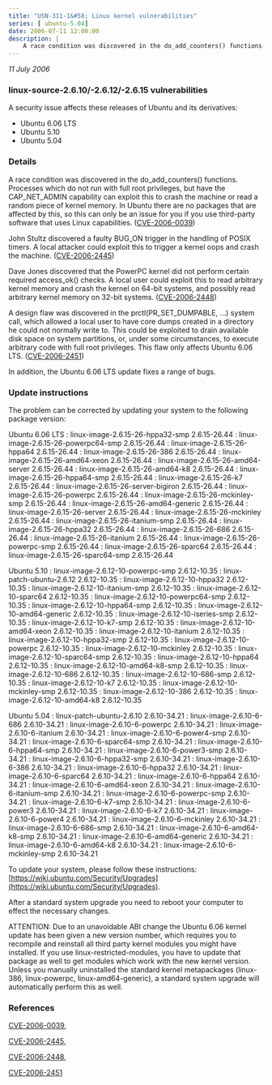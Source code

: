 ```yaml
---
title: "USN-311-1&#58; Linux kernel vulnerabilities"
series: [ ubuntu-5.04]
date: 2006-07-11 12:00:00
description: |
    A race condition was discovered in the do_add_counters() functions. Processes which do not run with full root privileges, but have the CAP_NET_ADMIN capability can exploit this to crash the machine or read a random piece of kernel memory.  In Ubuntu there are no packages that are affected by this, so this can only be an issue for you if you use third-party software that uses Linux capabilities. ([CVE-2006-0039](http://people.ubuntu.com/~ubuntu-security/cve/CVE-2006-0039))
--- 
```

 
 

*11 July 2006*

### linux-source-2.6.10/-2.6.12/-2.6.15 vulnerabilities

A security issue affects these releases of Ubuntu and its derivatives:

* Ubuntu 6.06 LTS
* Ubuntu 5.10
* Ubuntu 5.04

### Details

A race condition was discovered in the do_add_counters() functions. Processes which do not run with full root privileges, but have the CAP_NET_ADMIN capability can exploit this to crash the machine or read a random piece of kernel memory. In Ubuntu there are no packages that are affected by this, so this can only be an issue for you if you use third-party software that uses Linux capabilities. ([CVE-2006-0039](http://people.ubuntu.com/~ubuntu-security/cve/CVE-2006-0039))

John Stultz discovered a faulty BUG_ON trigger in the handling of POSIX timers. A local attacker could exploit this to trigger a kernel oops and crash the machine. ([CVE-2006-2445](http://people.ubuntu.com/~ubuntu-security/cve/CVE-2006-2445))

Dave Jones discovered that the PowerPC kernel did not perform certain required access_ok() checks. A local user could exploit this to read arbitrary kernel memory and crash the kernel on 64-bit systems, and possibly read arbitrary kernel memory on 32-bit systems. ([CVE-2006-2448](http://people.ubuntu.com/~ubuntu-security/cve/CVE-2006-2448))

A design flaw was discovered in the prctl(PR_SET_DUMPABLE, ...) system call, which allowed a local user to have core dumps created in a directory he could not normally write to. This could be exploited to drain available disk space on system partitions, or, under some circumstances, to execute arbitrary code with full root privileges. This flaw only affects Ubuntu 6.06 LTS. ([CVE-2006-2451](http://people.ubuntu.com/~ubuntu-security/cve/CVE-2006-2451))

In addition, the Ubuntu 6.06 LTS update fixes a range of bugs.

### Update instructions

The problem can be corrected by updating your system to the following package version:

Ubuntu 6.06 LTS
 : linux-image-2.6.15-26-hppa32-smp <span>2.6.15-26.44</span>
 : linux-image-2.6.15-26-powerpc64-smp <span>2.6.15-26.44</span>
 : linux-image-2.6.15-26-hppa64 <span>2.6.15-26.44</span>
 : linux-image-2.6.15-26-386 <span>2.6.15-26.44</span>
 : linux-image-2.6.15-26-amd64-xeon <span>2.6.15-26.44</span>
 : linux-image-2.6.15-26-amd64-server <span>2.6.15-26.44</span>
 : linux-image-2.6.15-26-amd64-k8 <span>2.6.15-26.44</span>
 : linux-image-2.6.15-26-hppa64-smp <span>2.6.15-26.44</span>
 : linux-image-2.6.15-26-k7 <span>2.6.15-26.44</span>
 : linux-image-2.6.15-26-server-bigiron <span>2.6.15-26.44</span>
 : linux-image-2.6.15-26-powerpc <span>2.6.15-26.44</span>
 : linux-image-2.6.15-26-mckinley-smp <span>2.6.15-26.44</span>
 : linux-image-2.6.15-26-amd64-generic <span>2.6.15-26.44</span>
 : linux-image-2.6.15-26-server <span>2.6.15-26.44</span>
 : linux-image-2.6.15-26-mckinley <span>2.6.15-26.44</span>
 : linux-image-2.6.15-26-itanium-smp <span>2.6.15-26.44</span>
 : linux-image-2.6.15-26-hppa32 <span>2.6.15-26.44</span>
 : linux-image-2.6.15-26-686 <span>2.6.15-26.44</span>
 : linux-image-2.6.15-26-itanium <span>2.6.15-26.44</span>
 : linux-image-2.6.15-26-powerpc-smp <span>2.6.15-26.44</span>
 : linux-image-2.6.15-26-sparc64 <span>2.6.15-26.44</span>
 : linux-image-2.6.15-26-sparc64-smp <span>2.6.15-26.44</span>

Ubuntu 5.10
 : linux-image-2.6.12-10-powerpc-smp <span>2.6.12-10.35</span>
 : linux-patch-ubuntu-2.6.12 <span>2.6.12-10.35</span>
 : linux-image-2.6.12-10-hppa32 <span>2.6.12-10.35</span>
 : linux-image-2.6.12-10-itanium-smp <span>2.6.12-10.35</span>
 : linux-image-2.6.12-10-sparc64 <span>2.6.12-10.35</span>
 : linux-image-2.6.12-10-powerpc64-smp <span>2.6.12-10.35</span>
 : linux-image-2.6.12-10-hppa64-smp <span>2.6.12-10.35</span>
 : linux-image-2.6.12-10-amd64-generic <span>2.6.12-10.35</span>
 : linux-image-2.6.12-10-iseries-smp <span>2.6.12-10.35</span>
 : linux-image-2.6.12-10-k7-smp <span>2.6.12-10.35</span>
 : linux-image-2.6.12-10-amd64-xeon <span>2.6.12-10.35</span>
 : linux-image-2.6.12-10-itanium <span>2.6.12-10.35</span>
 : linux-image-2.6.12-10-hppa32-smp <span>2.6.12-10.35</span>
 : linux-image-2.6.12-10-powerpc <span>2.6.12-10.35</span>
 : linux-image-2.6.12-10-mckinley <span>2.6.12-10.35</span>
 : linux-image-2.6.12-10-sparc64-smp <span>2.6.12-10.35</span>
 : linux-image-2.6.12-10-hppa64 <span>2.6.12-10.35</span>
 : linux-image-2.6.12-10-amd64-k8-smp <span>2.6.12-10.35</span>
 : linux-image-2.6.12-10-686 <span>2.6.12-10.35</span>
 : linux-image-2.6.12-10-686-smp <span>2.6.12-10.35</span>
 : linux-image-2.6.12-10-k7 <span>2.6.12-10.35</span>
 : linux-image-2.6.12-10-mckinley-smp <span>2.6.12-10.35</span>
 : linux-image-2.6.12-10-386 <span>2.6.12-10.35</span>
 : linux-image-2.6.12-10-amd64-k8 <span>2.6.12-10.35</span>

Ubuntu 5.04
 : linux-patch-ubuntu-2.6.10 <span>2.6.10-34.21</span>
 : linux-image-2.6.10-6-686 <span>2.6.10-34.21</span>
 : linux-image-2.6.10-6-powerpc <span>2.6.10-34.21</span>
 : linux-image-2.6.10-6-itanium <span>2.6.10-34.21</span>
 : linux-image-2.6.10-6-power4-smp <span>2.6.10-34.21</span>
 : linux-image-2.6.10-6-sparc64-smp <span>2.6.10-34.21</span>
 : linux-image-2.6.10-6-hppa64-smp <span>2.6.10-34.21</span>
 : linux-image-2.6.10-6-power3-smp <span>2.6.10-34.21</span>
 : linux-image-2.6.10-6-hppa32-smp <span>2.6.10-34.21</span>
 : linux-image-2.6.10-6-386 <span>2.6.10-34.21</span>
 : linux-image-2.6.10-6-hppa32 <span>2.6.10-34.21</span>
 : linux-image-2.6.10-6-sparc64 <span>2.6.10-34.21</span>
 : linux-image-2.6.10-6-hppa64 <span>2.6.10-34.21</span>
 : linux-image-2.6.10-6-amd64-xeon <span>2.6.10-34.21</span>
 : linux-image-2.6.10-6-itanium-smp <span>2.6.10-34.21</span>
 : linux-image-2.6.10-6-powerpc-smp <span>2.6.10-34.21</span>
 : linux-image-2.6.10-6-k7-smp <span>2.6.10-34.21</span>
 : linux-image-2.6.10-6-power3 <span>2.6.10-34.21</span>
 : linux-image-2.6.10-6-k7 <span>2.6.10-34.21</span>
 : linux-image-2.6.10-6-power4 <span>2.6.10-34.21</span>
 : linux-image-2.6.10-6-mckinley <span>2.6.10-34.21</span>
 : linux-image-2.6.10-6-686-smp <span>2.6.10-34.21</span>
 : linux-image-2.6.10-6-amd64-k8-smp <span>2.6.10-34.21</span>
 : linux-image-2.6.10-6-amd64-generic <span>2.6.10-34.21</span>
 : linux-image-2.6.10-6-amd64-k8 <span>2.6.10-34.21</span>
 : linux-image-2.6.10-6-mckinley-smp <span>2.6.10-34.21</span>

To update your system, please follow these instructions: [https://wiki.ubuntu.com/Security/Upgrades](https://wiki.ubuntu.com/Security/Upgrades).

After a standard system upgrade you need to reboot your computer to effect the necessary changes.

ATTENTION: Due to an unavoidable ABI change the Ubuntu 6.06 kernel update has been given a new version number, which requires you to recompile and reinstall all third party kernel modules you might have installed. If you use linux-restricted-modules, you have to update that package as well to get modules which work with the new kernel version. Unless you manually uninstalled the standard kernel metapackages (linux-386, linux-powerpc, linux-amd64-generic), a standard system upgrade will automatically perform this as well.

### References

 
 [CVE-2006-0039](http://people.ubuntu.com/~ubuntu-security/cve/CVE-2006-0039), 

 [CVE-2006-2445](http://people.ubuntu.com/~ubuntu-security/cve/CVE-2006-2445), 

 [CVE-2006-2448](http://people.ubuntu.com/~ubuntu-security/cve/CVE-2006-2448), 

 [CVE-2006-2451](http://people.ubuntu.com/~ubuntu-security/cve/CVE-2006-2451)
 

